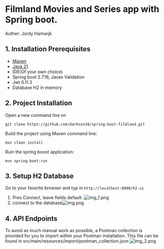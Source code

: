 
# Filmland Movies and Series app with Spring boot.

Auther: Jordy Hamwijk

## 1. Installation Prerequisites
* [Maven](https://maven.apache.org/download.cgi) 
* [Java 21](https://adoptium.net/temurin/releases/) 
* IDE(Of your own choice)
* Spring boot 2.7.16, Javax Validation
* Jwt 0.11.3
* Database H2 in memory

## 2. Project Installation

Open a new command line on

```git clone https://github.com/darksos34/spring-boot-filmland.git```

Build the project using Maven command line:

```mvn clean install```

Ruin the spring booot application:

```mvn spring-boot:run```

## 3. Setup H2 Database
Go to your favorite browser and typ in ````http://localhost:8080/h2-ui````

1. Pres Connect, leave fields default.
![img_1.png](src/main/resources/images/img_1.png)
2. connect to the database![img.png](src/main/resources/images/img.png)

## 4. API Endpoints
To avoid as much manual work as possible, a Postman collection is provided for you to import within your Postman installation.
This file can be found in src/main/resources/import/postman_collection.json
![img_2.png](src/main/resources/images/img_2.png)
